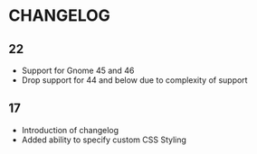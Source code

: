 # CHANGELOG

## 22

- Support for Gnome 45 and 46
- Drop support for 44 and below due to complexity of support

## 17

- Introduction of changelog
- Added ability to specify custom CSS Styling
